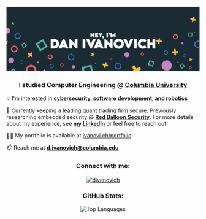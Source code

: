 <a align="center" href="https://ivanovi.ch" target="_blank"><img src="./assets/Header.png" alt="GitHub Banner"> </a>
<h3 align="center">I studied Computer Engineering @ <a href="https://www.columbia.edu/" target="_blank">Columbia University</a></h3>

💡 I'm interested in **cybersecurity, software development, and robotics**

🔭 Currently keeping a leading quant trading firm secure. Previously researching embedded security @ **[Red Balloon Security](https://redballoonsecurity.com/)**. For more details about my experience, see **<a href="https://linkedin.com/in/divanovich" target="blank">my LinkedIn</a>** or feel free to reach out.

👨‍💻 My portfolio is available at [ivanovi.ch/portfolio](https://ivanovi.ch/portfolio)

📫 Reach me at **[d.ivanovich@columbia.edu](mailto:d.ivanovich@columbia.edu)**

<h3 align="center">Connect with me:</h3>
<p align="center">
<a href="https://linkedin.com/in/divanovich" target="blank"><img align="center" src="https://raw.githubusercontent.com/rahuldkjain/github-profile-readme-generator/master/src/images/icons/Social/linked-in-alt.svg" alt="divanovich" height="30" width="40" /></a>
</p>

<h3 align="center">GitHub Stats:</h3>
<p align="center"><img src="https://github-readme-stats.vercel.app/api/top-langs/?username=ivanov1ch&theme=radical&exclude_repo=Bananagrams&layout=compact" alt="Top Languages" /></p>
